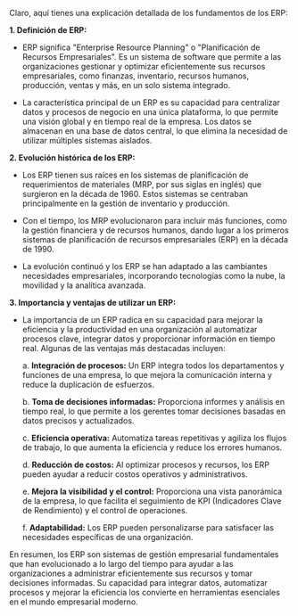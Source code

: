 Claro, aquí tienes una explicación detallada de los fundamentos de los ERP:

**1. Definición de ERP:**
   - ERP significa "Enterprise Resource Planning" o "Planificación de Recursos Empresariales". Es un sistema de software que permite a las organizaciones gestionar y optimizar eficientemente sus recursos empresariales, como finanzas, inventario, recursos humanos, producción, ventas y más, en un solo sistema integrado.

   - La característica principal de un ERP es su capacidad para centralizar datos y procesos de negocio en una única plataforma, lo que permite una visión global y en tiempo real de la empresa. Los datos se almacenan en una base de datos central, lo que elimina la necesidad de utilizar múltiples sistemas aislados.

**2. Evolución histórica de los ERP:**
   - Los ERP tienen sus raíces en los sistemas de planificación de requerimientos de materiales (MRP, por sus siglas en inglés) que surgieron en la década de 1960. Estos sistemas se centraban principalmente en la gestión de inventario y producción.

   - Con el tiempo, los MRP evolucionaron para incluir más funciones, como la gestión financiera y de recursos humanos, dando lugar a los primeros sistemas de planificación de recursos empresariales (ERP) en la década de 1990.

   - La evolución continuó y los ERP se han adaptado a las cambiantes necesidades empresariales, incorporando tecnologías como la nube, la movilidad y la analítica avanzada.

**3. Importancia y ventajas de utilizar un ERP:**
   - La importancia de un ERP radica en su capacidad para mejorar la eficiencia y la productividad en una organización al automatizar procesos clave, integrar datos y proporcionar información en tiempo real. Algunas de las ventajas más destacadas incluyen:
   
     a. **Integración de procesos:** Un ERP integra todos los departamentos y funciones de una empresa, lo que mejora la comunicación interna y reduce la duplicación de esfuerzos.

     b. **Toma de decisiones informadas:** Proporciona informes y análisis en tiempo real, lo que permite a los gerentes tomar decisiones basadas en datos precisos y actualizados.

     c. **Eficiencia operativa:** Automatiza tareas repetitivas y agiliza los flujos de trabajo, lo que aumenta la eficiencia y reduce los errores humanos.

     d. **Reducción de costos:** Al optimizar procesos y recursos, los ERP pueden ayudar a reducir costos operativos y administrativos.

     e. **Mejora la visibilidad y el control:** Proporciona una vista panorámica de la empresa, lo que facilita el seguimiento de KPI (Indicadores Clave de Rendimiento) y el control de operaciones.

     f. **Adaptabilidad:** Los ERP pueden personalizarse para satisfacer las necesidades específicas de una organización.

En resumen, los ERP son sistemas de gestión empresarial fundamentales que han evolucionado a lo largo del tiempo para ayudar a las organizaciones a administrar eficientemente sus recursos y tomar decisiones informadas. Su capacidad para integrar datos, automatizar procesos y mejorar la eficiencia los convierte en herramientas esenciales en el mundo empresarial moderno.